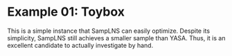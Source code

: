 # Example 01: Toybox

This is a simple instance that SampLNS can easily optimize. Despite its
simplicity, SampLNS still achieves a smaller sample than YASA. Thus, it is an
excellent candidate to actually investigate by hand.
